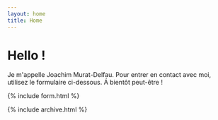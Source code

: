 ```yaml
---
layout: home
title: Home
---
```


# Hello !

Je m'appelle Joachim Murat-Delfau.
Pour entrer en contact avec moi, utilisez le formulaire ci-dessous.
Á bientôt peut-être !

{% include form.html %}
  
{% include archive.html %}
